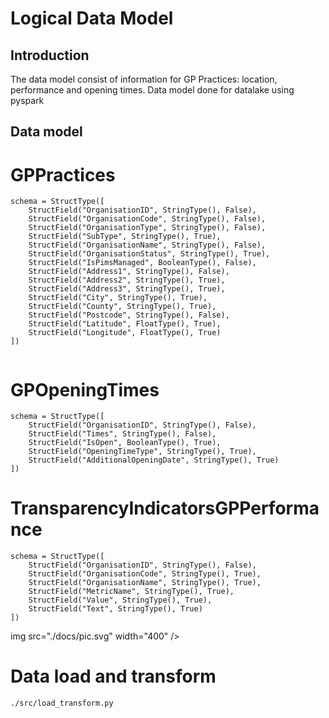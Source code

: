 # Logical Data Model

## Introduction

The data model consist of information for GP Practices: location, performance and opening times. 
Data model done for datalake using pyspark

## Data model

# GPPractices

```
schema = StructType([
    StructField("OrganisationID", StringType(), False),
    StructField("OrganisationCode", StringType(), False),
    StructField("OrganisationType", StringType(), False),
    StructField("SubType", StringType(), True),
    StructField("OrganisationName", StringType(), False),
    StructField("OrganisationStatus", StringType(), True),
    StructField("IsPimsManaged", BooleanType(), False),
    StructField("Address1", StringType(), False),
    StructField("Address2", StringType(), True),
    StructField("Address3", StringType(), True),
    StructField("City", StringType(), True),
    StructField("County", StringType(), True),
    StructField("Postcode", StringType(), False),
    StructField("Latitude", FloatType(), True),
    StructField("Longitude", FloatType(), True)
])


```
# GPOpeningTimes

```
schema = StructType([
    StructField("OrganisationID", StringType(), False),
    StructField("Times", StringType(), False),
    StructField("IsOpen", BooleanType(), True),
    StructField("OpeningTimeType", StringType(), True),
    StructField("AdditionalOpeningDate", StringType(), True)
])

```
# TransparencyIndicatorsGPPerformance

```
schema = StructType([
    StructField("OrganisationID", StringType(), False),
    StructField("OrganisationCode", StringType(), True),
    StructField("OrganisationName", StringType(), True),
    StructField("MetricName", StringType(), True),
    StructField("Value", StringType(), True),
    StructField("Text", StringType(), True)
])

```
img src="./docs/pic.svg" width="400" />


# Data load and transform


```
./src/load_transform.py
```
